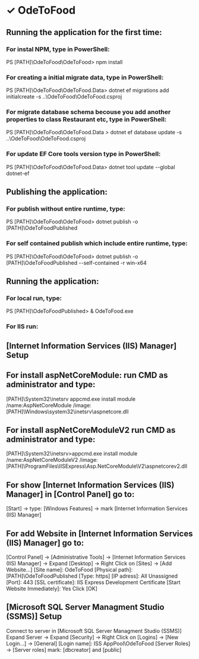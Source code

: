 # ✓ OdeToFood
## Running the application for the first time:

### For instal NPM, type in PowerShell:
PS [PATH]\OdeToFood\OdeToFood> npm install

### For creating a initial migrate data, type in PowerShell:
PS [PATH]\OdeToFood\OdeToFood.Data> dotnet ef migrations add initialcreate -s ..\OdeToFood\OdeToFood.csproj
 
### For migrate database schema becouse you add another properties to class Restaurant etc, type in PowerShell:
PS [PATH]\OdeToFood\OdeToFood.Data > dotnet ef database update -s ..\OdeToFood\OdeToFood.csproj

### For update EF Core tools version type in PowerShell:
PS [PATH]\OdeToFood\OdeToFood.Data> dotnet tool update --global dotnet-ef

## Publishing the application:
### For publish without entire runtime, type:
PS [PATH]\OdeToFood\OdeToFood> dotnet publish -o [PATH]\OdeToFoodPublished

### For self contained publish which include entire runtime, type:
PS [PATH]\OdeToFood\OdeToFood> dotnet publish -o [PATH]\OdeToFoodPublished --self-contained -r win-x64

## Running the application:
### For local run, type:
PS [PATH]\OdeToFoodPublished> & OdeToFood.exe

### For IIS run:
## [Internet Information Services (IIS) Manager] Setup

## For install aspNetCoreModule: run CMD as administrator and type:
[PATH]\System32\inetsrv appcmd.exe install module /name:AspNetCoreModule /image: [PATH]\Windows\system32\inetsrv\aspnetcore.dll

## For install aspNetCoreModuleV2 run CMD as administrator and type:
[PATH]\System32\inetsrv>appcmd.exe install module /name:AspNetCoreModuleV2 /image: [PATH]\ProgramFiles\IISExpress\Asp.NetCoreModule\V2\aspnetcorev2.dll

## For show [Internet Information Services (IIS) Manager] in [Control Panel] go to:
[Start] -> type: [Windows Features] -> mark [Internet Information Services (IIS) Manager]

## For add Website in [Internet Information Services (IIS) Manager] go to:
[Control Panel] -> [Administrative Tools] -> [Internet Information Services (IIS) Manager] -> Expand [Desktop] -> Right Click on [Sites] -> [Add Website...]
[Site name]: OdeToFood
[Physical path]: [PATH]\OdeToFoodPublished
[Type: https]
[IP adress]: All Unassigned
[Port]: 443
[SSL certificate]: IIS Express Development Certificate
[Start Website Immediately]: Yes
Click [OK]

## [Microsoft SQL Server Managment Studio (SSMS)] Setup

Connect to server in [Microsoft SQL Server Managment Studio (SSMS)]
Expand Server -> Expand [Security] -> Right Click on [Logins] -> [New Login...] -> [General]
[Login name]: ISS AppPool\OdeToFood
[Server Roles] -> 
[Server roles] mark: [dbcreator] and [public]

